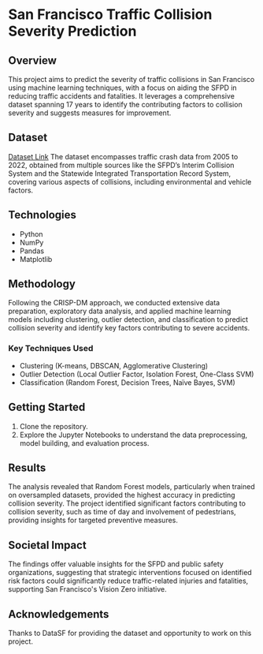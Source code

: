 # San Francisco Traffic Collision Severity Prediction

## Overview
This project aims to predict the severity of traffic collisions in San Francisco using machine learning techniques, with a focus on aiding the SFPD in reducing traffic accidents and fatalities. It leverages a comprehensive dataset spanning 17 years to identify the contributing factors to collision severity and suggests measures for improvement.

## Dataset
[Dataset Link](https://data.sfgov.org/Public-Safety/Traffic-Crashes-Resulting-in-Injury/ubvf-ztfx/about_data)
The dataset encompasses traffic crash data from 2005 to 2022, obtained from multiple sources like the SFPD’s Interim Collision System and the Statewide Integrated Transportation Record System, covering various aspects of collisions, including environmental and vehicle factors.

## Technologies
- Python
- NumPy
- Pandas
- Matplotlib

## Methodology
Following the CRISP-DM approach, we conducted extensive data preparation, exploratory data analysis, and applied machine learning models including clustering, outlier detection, and classification to predict collision severity and identify key factors contributing to severe accidents.

### Key Techniques Used
- Clustering (K-means, DBSCAN, Agglomerative Clustering)
- Outlier Detection (Local Outlier Factor, Isolation Forest, One-Class SVM)
- Classification (Random Forest, Decision Trees, Naïve Bayes, SVM)

## Getting Started
1. Clone the repository.
2. Explore the Jupyter Notebooks to understand the data preprocessing, model building, and evaluation process.

## Results
The analysis revealed that Random Forest models, particularly when trained on oversampled datasets, provided the highest accuracy in predicting collision severity. The project identified significant factors contributing to collision severity, such as time of day and involvement of pedestrians, providing insights for targeted preventive measures.

## Societal Impact
The findings offer valuable insights for the SFPD and public safety organizations, suggesting that strategic interventions focused on identified risk factors could significantly reduce traffic-related injuries and fatalities, supporting San Francisco's Vision Zero initiative.

## Acknowledgements
Thanks to DataSF for providing the dataset and opportunity to work on this project.

<!-- ## Usage
Instructions on how to set up the environment, install dependencies, and run the project are included.

## Acknowledgments
Thanks to all contributors and organizations that supported this project. -->

